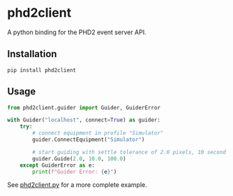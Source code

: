 # phd2client

A python binding for the PHD2 event server API.

## Installation

```
pip install phd2client
```

## Usage

```python
from phd2client.guider import Guider, GuiderError

with Guider("localhost", connect=True) as guider:
    try:
        # connect equipment in profile "Simulator"
        guider.ConnectEquipment("Simulator")

        # start guiding with settle tolerance of 2.0 pixels, 10 second settle time, 100-second timeout
        guider.Guide(2.0, 10.0, 100.0)
    except GuiderError as e:
        print(f"Guider Error: {e}")
```

See [phd2client.py](https://github.com/agalasso/phd2client/blob/master/python/examples/phd2client.py) for a more complete example.
